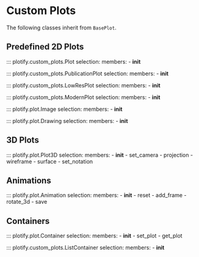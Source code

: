
# Custom Plots

The following classes inherit from `BasePlot`.

## Predefined 2D Plots

::: plotify.custom_plots.Plot
    selection:
      members:
        - __init__

::: plotify.custom_plots.PublicationPlot
    selection:
      members:
        - __init__

::: plotify.custom_plots.LowResPlot
    selection:
      members:
        - __init__

::: plotify.custom_plots.ModernPlot
    selection:
      members:
        - __init__

::: plotify.plot.Image
    selection:
      members:
        - __init__

::: plotify.plot.Drawing
    selection:
      members:
        - __init__

## 3D Plots

::: plotify.plot.Plot3D
    selection:
      members:
        - __init__
        - set_camera
        - projection
        - wireframe
        - surface
        - set_notation

## Animations

::: plotify.plot.Animation
    selection:
      members:
        - __init__
        - reset
        - add_frame
        - rotate_3d
        - save

## Containers

::: plotify.plot.Container
    selection:
      members:
        - __init__
        - set_plot
        - get_plot

::: plotify.custom_plots.ListContainer
    selection:
      members:
        - __init__
